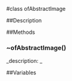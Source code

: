 #class ofAbstractImage


##Description

































##Methods



### ~ofAbstractImage()

<!--
_syntax: ~ofAbstractImage()_
_name: ~ofAbstractImage_
_returns: _
_returns_description: _
_parameters: _
_access: public_
_version_started: 007_
_version_deprecated: _
_summary: _
_constant: False_
_static: no_
_visible: True_
_advanced: False_
-->

_description: _





































<!----------------------------------------------------------------------------->

##Variables



